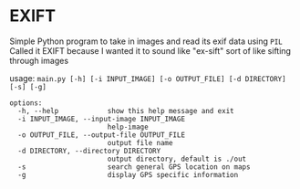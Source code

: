 # EXIFT
Simple Python program to take in images and read its exif data using `PIL`
Called it EXIFT because I wanted it to sound like "ex-sift" sort of like sifting through images

usage: `main.py [-h] [-i INPUT_IMAGE] [-o OUTPUT_FILE] [-d DIRECTORY] [-s] [-g]`
```
options:
  -h, --help            show this help message and exit
  -i INPUT_IMAGE, --input-image INPUT_IMAGE
                        help-image
  -o OUTPUT_FILE, --output-file OUTPUT_FILE
                        output file name
  -d DIRECTORY, --directory DIRECTORY
                        output directory, default is ./out
  -s                    search general GPS location on maps
  -g                    display GPS specific information
```




